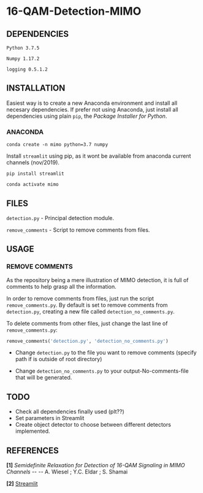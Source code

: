 # 16-QAM-Detection-MIMO



## DEPENDENCIES

`Python 3.7.5`

`Numpy 1.17.2`

`logging 0.5.1.2`

## INSTALLATION

Easiest way is to create a new Anaconda environment and install all necesary dependencies.
If prefer not using Anaconda, just install all dependencies using plain `pip`, the _Package Installer for Python_.

### ANACONDA 

`conda create -n mimo python=3.7 numpy`

Install `streamlit` using pip, as it wont be available from anaconda current channels (nov/2019).

`pip install streamlit`

`conda activate mimo`


## FILES
`detection.py`      - Principal detection module.

`remove_comments`   - Script to remove comments from files.

## USAGE

### REMOVE COMMENTS
As the repository being a mere illustration of MIMO detection, it is full of comments to help grasp all the information.

In order to remove comments from files, just run the script `remove_comments.py`. By default is set to remove comments from `detection.py`, creating a new file called `detection_no_comments.py`.

To delete comments from other files, just change the last line of `remove_comments.py`:

```python
remove_comments('detection.py', 'detection_no_comments.py')
```

* Change `detection.py` to the file you want to remove comments (specify path if is outside of root directory) 

* Change `detection_no_comments.py` to your output-No-comments-file that will be generated.

## TODO
* Check all dependencies finally used (plt??)
* Set parameters in Streamlit
* Create object detector to choose between different detectors implemented.

## REFERENCES
**[1]** _Semidefinite Relaxation for Detection of 16-QAM Signaling in MIMO Channels_ -- -- A. Wiesel ; Y.C. Eldar ; S. Shamai

**[2]** [Streamlit](https://streamlit.io/)



